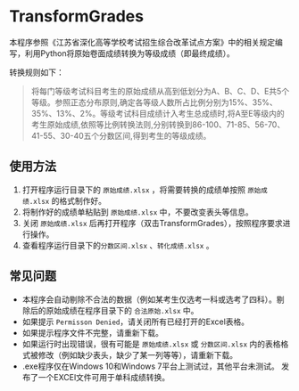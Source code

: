# TransformGrades

本程序参照《江苏省深化高等学校考试招生综合改革试点方案》中的相关规定编写，利用Python将原始卷面成绩转换为等级成绩（即最终成绩）。

转换规则如下：

> 将每门等级考试科目考生的原始成绩从高到低划分为A、B、C、D、E共5个等级。参照正态分布原则,确定各等级人数所占比例分别为15%、35%、35%、13%、2%。等级考试科目成绩计入考生总成绩时,将A至E等级内的考生原始成绩,依照等比例转换法则,分别转换到86-100、71-85、56-70、41-55、30-40五个分数区间,得到考生的等级成绩。

## 使用方法

1. 打开程序运行目录下的 `原始成绩.xlsx` ，将需要转换的成绩单按照 `原始成绩.xlsx` 的格式制作好。
2. 将制作好的成绩单粘贴到 `原始成绩.xlsx` 中，不要改变表头等信息。
3. 关闭 `原始成绩.xlsx` 后再打开程序（双击TransformGrades），按照程序要求进行操作。
4. 查看程序运行目录下的`分数区间.xlsx` 、`转化成绩.xlsx` 。

## 常见问题

* 本程序会自动剔除不合法的数据（例如某考生仅选考一科或选考了四科）。剔除后的原始成绩在程序目录下的 `合法原始.xlsx` 中。
* 如果提示 `Permisson Denied`，请关闭所有已经打开的Excel表格。
* 如果提示程序文件不完整，请重新下载。
* 如果运行时出现错误，很有可能是 `原始成绩.xlsx` 或 `分数区间.xlsx` 内的表格格式被修改（例如缺少表头，缺少了某一列等等），请重新下载。
* .exe程序仅在Windows 10和Windows 7平台上测试过，其他平台未测试。
发布了一个EXCEl文件可用于单科成绩转换。
